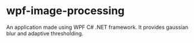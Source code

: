 # wpf-image-processing
An application made using WPF C# .NET framework. It provides gaussian blur and adaptive thresholding.
